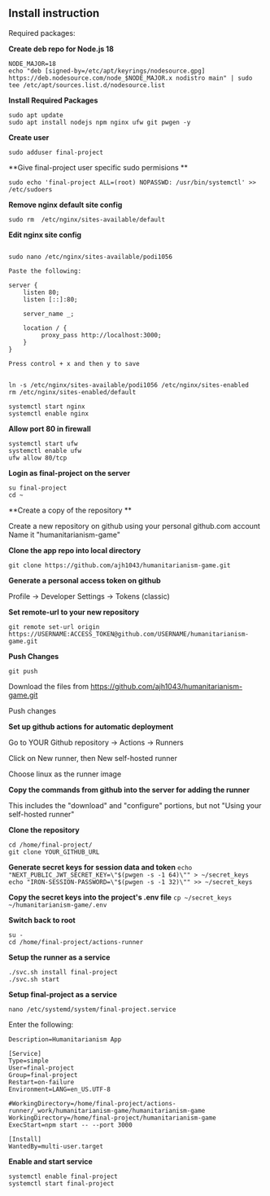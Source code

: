 ## Install instruction

Required packages:

**Create deb repo for Node.js 18**
```
NODE_MAJOR=18
echo "deb [signed-by=/etc/apt/keyrings/nodesource.gpg] https://deb.nodesource.com/node_$NODE_MAJOR.x nodistro main" | sudo tee /etc/apt/sources.list.d/nodesource.list
```

**Install Required Packages**
```
sudo apt update
sudo apt install nodejs npm nginx ufw git pwgen -y
```

**Create user**
```
sudo adduser final-project
```

**Give final-project user specific sudo permisions **
```
sudo echo 'final-project ALL=(root) NOPASSWD: /usr/bin/systemctl' >> /etc/sudoers
```

**Remove nginx default site config**

```
sudo rm  /etc/nginx/sites-available/default

```

**Edit nginx site config**



```

sudo nano /etc/nginx/sites-available/podi1056

Paste the following:

server {
    listen 80;
    listen [::]:80;

    server_name _;
        
    location / {
         proxy_pass http://localhost:3000;
    }
}

Press control + x and then y to save


ln -s /etc/nginx/sites-available/podi1056 /etc/nginx/sites-enabled 
rm /etc/nginx/sites-enabled/default

systemctl start nginx
systemctl enable nginx
```

**Allow port 80 in firewall**
```
systemctl start ufw
systemctl enable ufw
ufw allow 80/tcp
```

**Login as final-project on the server**
```
su final-project
cd ~
```

**Create a copy of the repository **

Create a new repository on github using your personal github.com account
Name it "humanitarianism-game"

**Clone the app repo into local directory**
```
git clone https://github.com/ajh1043/humanitarianism-game.git
```

**Generate a personal access token on github**

Profile -> Developer Settings -> Tokens (classic)

**Set remote-url to your new repository**
```
git remote set-url origin https://USERNAME:ACCESS_TOKEN@github.com/USERNAME/humanitarianism-game.git
```



**Push Changes**
```
git push
```

Download the files from https://github.com/ajh1043/humanitarianism-game.git

Push changes

**Set up github actions for automatic deployment**

Go to YOUR Github repository -> Actions -> Runners

Click on New runner, then New self-hosted runner

Choose linux as the runner image

**Copy the commands from github into the server for adding the runner**

This includes the "download" and "configure" portions, but not "Using your self-hosted runner"

**Clone the repository**
```
cd /home/final-project/
git clone YOUR_GITHUB_URL
```

**Generate secret keys for session data and token**
``
echo "NEXT_PUBLIC_JWT_SECRET_KEY=\"$(pwgen -s -1 64)\"" > ~/secret_keys
echo "IRON-SESSION-PASSWORD=\"$(pwgen -s -1 32)\"" >> ~/secret_keys
``

**Copy the secret keys into the project's .env file**
``
cp ~/secret_keys ~/humanitarianism-game/.env
``

**Switch back to root**
```
su -
cd /home/final-project/actions-runner
```

**Setup the runner as a service**
```
./svc.sh install final-project
./svc.sh start
```

**Setup final-project as a service**
```
nano /etc/systemd/system/final-project.service
```

Enter the following:

```[Unit]
Description=Humanitarianism App

[Service]
Type=simple
User=final-project
Group=final-project
Restart=on-failure
Environment=LANG=en_US.UTF-8

#WorkingDirectory=/home/final-project/actions-runner/_work/humanitarianism-game/humanitarianism-game
WorkingDirectory=/home/final-project/humanitarianism-game
ExecStart=npm start -- --port 3000

[Install]
WantedBy=multi-user.target
```

**Enable and start service**

```
systemctl enable final-project
systemctl start final-project
```

